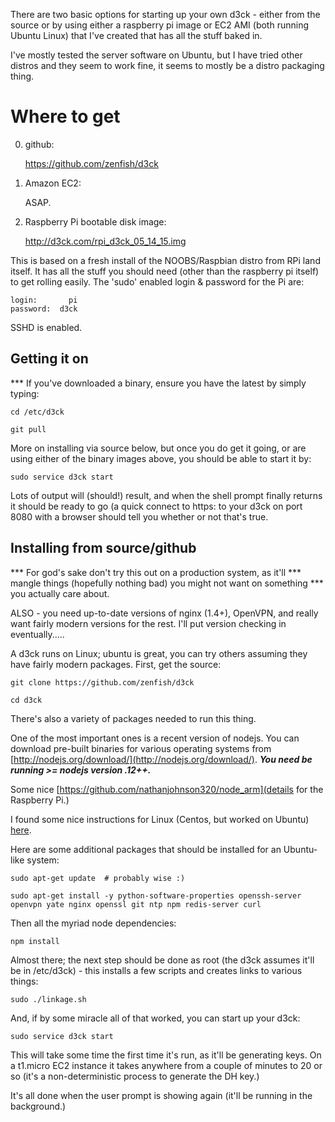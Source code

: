 
There are two basic options for starting up your own d3ck - either from
the source or by using either a raspberry pi image or EC2 AMI (both
running Ubuntu Linux) that I've created that has all the stuff baked in.

I've mostly tested the server software on Ubuntu, but I have tried
other distros and they seem to work fine, it seems to mostly be a distro
packaging thing.

Where to get
============

0) github:

    https://github.com/zenfish/d3ck

1) Amazon EC2:

    ASAP.

2) Raspberry Pi bootable disk image:

    http://d3ck.com/rpi_d3ck_05_14_15.img

This is based on a fresh install of the NOOBS/Raspbian distro from
RPi land itself. It has all the stuff you should need (other than
the raspberry pi itself) to get rolling easily. The 'sudo' enabled
login & password for the Pi are:

    login:       pi
    password:  d3ck

SSHD is enabled.


Getting it on
-------------

*** If you've downloaded a binary, ensure you have the latest by
simply typing:

    cd /etc/d3ck

    git pull

More on installing via source below, but once you do get it going,
or are using either of the binary images above, you should be able to
start it by:

    sudo service d3ck start

Lots of output will (should!) result, and when the shell prompt finally
returns it should be ready to go (a quick connect to https: to your d3ck
on port 8080 with a browser should tell you whether or not that's true.


Installing from source/github
-----------------------------

*** For god's sake don't try this out on a production system, as it'll
*** mangle things (hopefully nothing bad) you might not want on something
*** you actually care about.

ALSO - you need up-to-date versions of nginx (1.4+), OpenVPN, and really
want fairly modern versions for the rest. I'll put version checking in 
eventually.....



A d3ck runs on Linux; ubuntu is great, you can try others assuming they
have fairly modern packages. First, get the source:

    git clone https://github.com/zenfish/d3ck

    cd d3ck

There's also a variety of packages needed to run this thing.

One of the most important ones is a recent version of nodejs.  You can
download pre-built binaries for various operating systems from
[http://nodejs.org/download/](http://nodejs.org/download/). 
***You need be running >= nodejs version .12++.***

Some nice [https://github.com/nathanjohnson320/node_arm](details for the Raspberry Pi.)

I found some nice instructions for Linux (Centos, but worked on Ubuntu)
[here](https://www.digitalocean.com/community/tutorials/how-to-install-node-js-on-a-centos-7-server).

Here are some additional packages that should be installed for an
Ubuntu-like system:

    sudo apt-get update  # probably wise :)

    sudo apt-get install -y python-software-properties openssh-server openvpn yate nginx openssl git ntp npm redis-server curl

Then all the myriad node dependencies:

    npm install


Almost there; the next step should be done as root (the d3ck assumes
it'll be in /etc/d3ck) - this installs a few scripts and creates links
to various things:

    sudo ./linkage.sh


And, if by some miracle all of that worked, you can start up your d3ck:

    sudo service d3ck start

This will take some time the first time it's run, as it'll be generating keys. On
a t1.micro EC2 instance it takes anywhere from a couple of minutes to 20 or so
(it's a non-deterministic process to generate the DH key.)

It's all done when the user prompt is showing again (it'll be running in
the background.)

